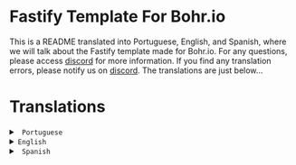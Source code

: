 # Fastify Template For Bohr.io

This is a README translated into Portuguese, English, and Spanish, where we will talk about the Fastify template made for Bohr.io. For any questions, please access [discord](https://discord.com/invite/p3hhfGg2Uy) for more information. If you find any translation errors, please notify us on [discord](https://discord.com/invite/p3hhfGg2Uy). The translations are just below...

# Translations

<details>
<summary>
  <code> Portuguese</code>
</summary>

# O que é o Fastify?

O Fastify é um framework web focado em proporcionar uma melhor qualidade e experiência aos desenvolvedores com o mínimo de sobrecarga. O Fastify foi inspirado em Hapi, Express e outros. Caso queira saber mais sobre o fastify, recomendo consultar a [documentação](https://fastify.dev/docs/latest/) para saber de mais detalhes sobre esse framework.

## Para que serve este template?

Neste projeto, você encontrará um modelo criado para oferecer aos desenvolvedores uma base para iniciar o desenvolvimento de suas aplicações com o Fastify no Bohr.io. Pensando em atender às necessidades desses desenvolvedores, este template foi iniciado. No entanto, este template pode sofrer alterações em futuras atualizações.

## Como iniciar o projeto?

Comece a inicialização do seu projeto a partir daqui...

Ao desenvolver, recomendamos que você utilize o seguinte comando:

```sh
npx bohr dev
```

Para construir o arquivo principal, onde todos os builds serão armazenados, digite o seguinte comando:

```sh
cd ./api/core && npm run build
```

Observação: Este arquivo será armazenado na pasta `./dist/serve.js`.

Para iniciar o projeto, utilize o seguinte comando:

```sh
cd ./api/core && npm run start
```

## Como funcionam as Rotas neste projeto

No Bohr.io, já está definida uma rota padrão para as APIs, que é `/api`. Atualmente, não é possível modificar a rota padrão das APIs implementadas no Bohr.io, portanto, tudo começa na rota `/api` - esta é a sua rota principal.

Observação: Se você definiu o código desta maneira...

```ts
app.get('/api', (request: FastifyRequest, reply: FastifyReply) => {
  return { Exemplo: "Olá, mundo!" }
})
```

A rota será `/api/api`, como mencionado anteriormente, a rota principal é `/api`, então neste modelo, seria mais adequado usar `/` em vez de `/api`.

Feito para o [Bohr.io](https://bohr.io)
</details>

<details>
<summary>
  <code>English</code>
</summary>

# What is Fastify?

Fastify is a web framework focused on providing a better quality and experience for developers with minimal overhead. Fastify was inspired by Hapi, Express, and others. If you want to learn more about Fastify, I recommend checking out the [documentation](https://fastify.dev/docs/latest/) for more details about this framework.

## What is the purpose of this template?

In this project, you will find a template created to give developers a foundation to start their application development with Fastify on Bohr.io. With the aim of meeting the needs of these developers, this template was initiated. However, this template may undergo changes in future updates.

## How to start the project?

Begin the initialization of your project from here...

When developing, we recommend using the following command:

```sh
npx bohr dev
```

To build the main file where all builds will be stored, enter the following command:

```sh
cd ./api/core && npm run build
```

Note: This file will be stored in the `./dist/serve.js` folder.

To start the project, use the following command:

```sh
cd ./api/core && npm run start
```

## How do routes work in this project?

In Bohr.io, a default route for APIs is already defined, which is `/api`. Currently, it is not possible to modify the default route of APIs implemented on Bohr.io, so everything starts at the `/api` route - this is your main route.

Note: If you have defined the code like this...

```ts
app.get('/api', (request: FastifyRequest, reply: FastifyReply) => {
  return { Example: "Hello, world!" }
})
```

The route will be `/api/api`, as mentioned earlier, the main route is `/api`, so in this template, it would be more appropriate to use `/` instead of `/api`.

Made for [Bohr.io](https://bohr.io)
</summary>
</details>

<details>
<summary>
  <code> Spanish </code>
</summary>

# ¿Qué es Fastify?

Fastify es un marco web enfocado en proporcionar una mejor calidad y experiencia para los desarrolladores con una sobrecarga mínima. Fastify se inspiró en Hapi, Express y otros. Si deseas obtener más información sobre Fastify, te recomiendo consultar la [documentación](https://fastify.dev/docs/latest/) para obtener más detalles sobre este marco.

## ¿Cuál es el propósito de esta plantilla?

En este proyecto, encontrarás una plantilla creada para brindar a los desarrolladores una base para comenzar el desarrollo de sus aplicaciones con Fastify en Bohr.io. Con el objetivo de satisfacer las necesidades de estos desarrolladores, se inició esta plantilla. Sin embargo, esta plantilla puede sufrir cambios en futuras actualizaciones.

## ¿Cómo iniciar el proyecto?

Comienza la inicialización de tu proyecto desde aquí...

Al desarrollar, recomendamos usar el siguiente comando:

```sh
npx bohr dev
```

Para construir el archivo principal donde se almacenarán todas las compilaciones, ingresa el siguiente comando:

```sh
cd ./api/core && npm run build
```

Nota: Este archivo se almacenará en la carpeta `./dist/serve.js`.

Para iniciar el proyecto, utiliza el siguiente comando:

```sh
cd ./api/core && npm run start
```

## ¿Cómo funcionan las rutas en este proyecto?

En Bohr.io, ya se ha definido una ruta predeterminada para las API, que es `/api`. Actualmente, no es posible modificar la ruta predeterminada de las API implementadas en Bohr.io, por lo que todo comienza en la ruta `/api`, que es tu ruta principal.

Nota: Si has definido el código de esta manera...

```ts
app.get('/api', (solicitud: FastifyRequest, respuesta: FastifyReply) => {
  return { Ejemplo: "¡Hola, mundo!" }
})
```

La ruta será `/api/api`, como se mencionó anteriormente, la ruta principal es `/api`, por lo que en esta plantilla sería más apropiado usar `/` en lugar de `/api`.

Hecho para [Bohr.io](https://bohr.io).

</details>
